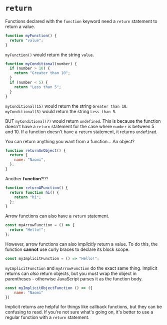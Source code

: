 # `return`

Functions declared with the `function` keyword need a `return` statement to return a value.

```js
function myFunction() {
  return "value";
}
```

`myFunction()` would return the string `value`.

```js
function myConditional(number) {
  if (number > 10) {
    return "Greater than 10";
  }
  if (number < 5) {
    return "Less than 5";
  }
}
```

`myConditional(15)` would return the string `Greater than 10`. `myConditional(3)` would return the string `Less than 5`.

BUT `myConditional(7)` would return `undefined`. This is because the function doesn't have a `return` statement for the case where `number` is between 5 and 10. If a function doesn't have a `return` statement, it returns `undefined`.

You can return anything you want from a function... An object?

```js
function returnAnObject() {
  return {
    name: "Naomi",
  };
}
```

Another **function**?!?!

```js
function returnAFunction() {
  return function hi() {
    return "hi";
  };
}
```

Arrow functions can also have a `return` statement.

```js
const myArrowFunction = () => {
  return "Hello!";
};
```

However, arrow functions can also _implicitly_ return a value. To do this, the function **cannot** use curly braces to declare its block scope.

```js
const myImplicitFunction = () => "Hello!";
```

`myImplicitFunction` and `myArrowFunction` do the exact same thing. Implicit returns can _also_ return objects, but you must wrap the object in parentheses - otherwise JavaScript parses it as the function body.

```js
const myImplicitObjectFunction () => ({
    name: "Naomi"
})
```

Implicit returns are helpful for things like callback functions, but they can be confusing to read. If you're not sure what's going on, it's better to use a regular function with a `return` statement.
